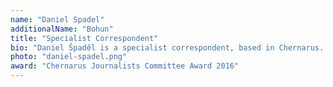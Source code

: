 ```yaml
---
name: "Daniel Spadel"
additionalName: "Bohun"
title: "Specialist Correspondent"
bio: "Daniel Špaděl is a specialist correspondent, based in Chernarus. Awarded by Chernarus Journalists Committee with an award for 2016 year and his reportage about government's corruption, nepotism and cronyism. Previously with the Chernogorsk Times, Daniel joined AAN in 2017."
photo: "daniel-spadel.png"
award: "Chernarus Journalists Committee Award 2016"
---
```

